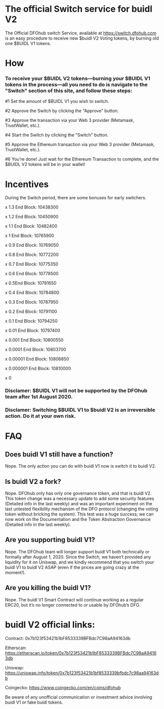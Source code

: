 # The official Switch service for buidl V2
The Official DFOhub switch Service, available at https://switch.dfohub.com is an easy procedure to receive new $buidl V2 Voting tokens, by burning old one $BUIDL V1 tokens.

# How

### To receive your $BUIDL V2 tokens—burning your $BUIDL V1 tokens in the process—all you need to do is navigate to the "Switch" section of this site, and follow these steps:

#1 Set the amount of $BUIDL V1 you wish to switch.

#2 Approve the Switch by clicking the "Approve" button.

#3 Approve the transaction via your Web 3 provider (Metamask, TrustWallet, etc.).

#4 Start the Switch by clicking the "Switch" button.

#5 Approve the Ethereum transaction via your Web 3 provider (Metamask, TrustWallet, etc.).

#6 You’re done! Just wait for the Ethereum Transaction to complete, and the $BUIDL V2 tokens will be in your wallet!

# Incentives
During the Switch period, there are some bonuses for early switchers.

x 1.3 End Block: 10438300

x 1.2 End Block: 10450900

x 1.1 End Block: 10482400

x 1 End Block: 10765900

x 0.9 End Block: 10769050

x 0.8 End Block: 10772200

x 0.7 End Block: 10775350

x 0.6 End Block: 10778500

x 0.5End Block: 10781650

x 0.4 End Block: 10784800

x 0.3 End Block: 10787950

x 0.2 End Block: 10791100

x 0.1 End Block: 10794250

x 0.01 End Block: 10797400

x 0.001 End Block: 10800550

x 0.0001 End Block: 10803700

x 0.00001 End Block: 10806850

x 0.000001 End Block: 10810000

x 0

### Disclamer: $BUIDL V1 will not be supported by the DFOhub team after 1st August 2020.
### Disclamer: Switching $BUIDL V1 to $buidl V2 is an irreversible action. Do it at your own risk.

# FAQ

## Does buidl V1 still have a function? 
Nope. The only action you can do with buidl V1 now is switch it to buidl V2.
## Is buidl V2 a fork? 
Nope. DFOhub only has only one governance token, and that is buidl V2. This token change was a necessary update to add some security features (Detailed info in the last weekly) and was an important experiment on the last untested flexibility mechanism of the DFO protocol (changing the voting token without bricking the system). This test was a huge success; we can now work on the Documentation and the Token Abstraction Governance (Detailed info in the last weekly).
## Are you supporting buidl V1? 
Nope. The DFOhub team will longer support buidl V1 both technically or formally after August 1, 2020. Since the Switch, we haven’t provided any liquidity for it on Uniswap, and we kindly recommend that you switch your buidl V1 to buidl V2 ASAP (even if the prices are going crazy at the moment!).
## Are you killing the buidl V1? 
Nope. The buidl V1 Smart Contract will continue working as a regular ERC20, but it’s no longer connected to or usable by DFOhub’s DFO.

# buidl V2 official links:

Contract: 0x7b123f53421b1bF8533339BFBdc7C98aA94163db

Etherscan: https://etherscan.io/token/0x7b123f53421b1bF8533339BFBdc7C98aA94163db

Uniswap: https://uniswap.info/token/0x7b123f53421b1bf8533339bfbdc7c98aa94163db

Coingecko: https://www.coingecko.com/en/coins/dfohub

Be aware of any unofficial communication or investment advice involving buidl V1 or fake buidl tokens.
